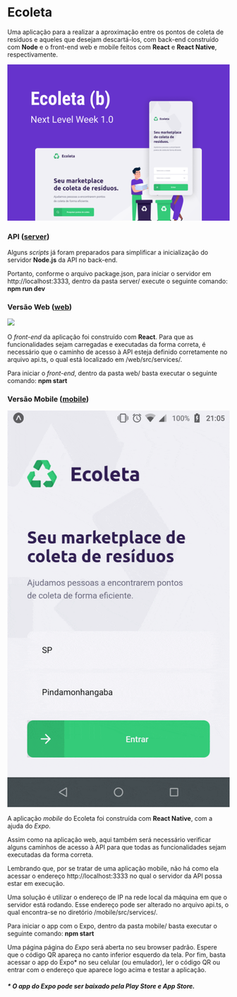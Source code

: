 
# **Ecoleta**
Uma aplicação para a realizar a aproximação entre os pontos de coleta de resíduos e aqueles que desejam descartá-los, com back-end construído com **Node** e o front-end web e mobile feitos com **React** e **React Native**, respectivamente.

![](https://github.com/diegods-ferreira/ecoleta/blob/master/prints/ecoleta-capa.png?raw=true)



### **API ([server](https://github.com/diegods-ferreira/ecoleta/tree/master/server))**
Alguns *scripts* já foram preparados para simplificar a inicialização do servidor **Node.js** da API no back-end.

Portanto, conforme o arquivo package.json, para iniciar o servidor em http://localhost:3333, dentro da pasta server/ execute o seguinte comando: **npm run dev**



### **Versão Web ([web](https://github.com/diegods-ferreira/ecoleta/tree/master/web))**
![](https://github.com/diegods-ferreira/ecoleta/blob/master/prints/web.gif?raw=true)

O *front-end* da aplicação foi construído com **React**. Para que as funcionalidades sejam carregadas e executadas da forma correta, é necessário que o caminho de acesso à API esteja definido corretamente no arquivo api.ts, o qual está localizado em /web/src/services/.

Para iniciar o *front-end*, dentro da pasta web/ basta executar o seguinte comando: **npm start**



### **Versão Mobile ([mobile](https://github.com/diegods-ferreira/ecoleta/tree/master/mobile))**
![](https://github.com/diegods-ferreira/ecoleta/blob/master/prints/mobile.gif?raw=true)

A aplicação *mobile* do Ecoleta foi construída com **React Native**, com a ajuda do *Expo*.

Assim como na aplicação web, aqui também será necessário verificar alguns caminhos de acesso à API para que todas as funcionalidades sejam executadas da forma correta.

Lembrando que, por se tratar de uma aplicação mobile, não há como ela acessar o endereço http://localhost:3333 no qual o servidor da API possa estar em execução.

Uma solução é utilizar o endereço de IP na rede local da máquina em que o servidor está rodando. Esse endereço pode ser alterado no arquivo api.ts, o qual encontra-se no diretório /mobile/src/services/.

Para iniciar o app com o Expo, dentro da pasta mobile/ basta executar o seguinte comando: **npm start**

Uma página página do *Expo* será aberta no seu browser padrão. Espere que o código QR apareça no canto inferior esquerdo da tela. Por fim, basta acessar o app do Expo\* no seu celular (ou emulador), ler o código QR ou entrar com o endereço que aparece logo acima e testar a aplicação.
###### **\* O app do Expo pode ser baixado pela Play Store e App Store.**
